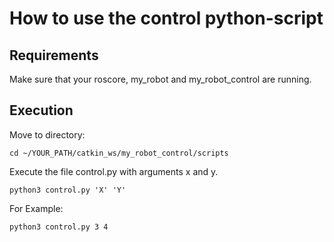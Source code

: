 # How to use the control python-script
## Requirements
Make sure that your roscore, my_robot and my_robot_control are running.

## Execution
Move to directory:
```
cd ~/YOUR_PATH/catkin_ws/my_robot_control/scripts
```

Execute the file control.py with arguments x and y.
```
python3 control.py 'X' 'Y'
```

For Example:
```
python3 control.py 3 4
```
